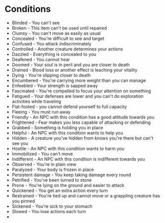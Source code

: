 # Conditions
* Blinded - You can't see
* Broken - This item can't be used until repaired
* Clumsy - You can't move as easily as usual
* Concealed - You're difficult to see and target
* Confused - You attack indiscriminately
* Controlled - Another creature determines your actions
* Dazzled - Everything is concealed to you
* Deafened - You cannot hear
* Doomed - Your soul is in peril and you are closer to death
* Drained - Blood loss or another effect is leaching your vitality
* Dying - You're slipping closer to death
* Encumbered - You're carrying more weight than you can manage
* Enfeebled - Your strength is sapped away
* Fascinated - You're compelled to focus your attention on something
* Fatigued - Your defenses are lower and you can't do exploration activities while traveling
* Flat-footed - you cannot defend yourself to full capacity
* Fleeing - You must run away
* Friendly - An NPC with this condition has a good attitude towards you
* Frightened - Fear makes you less capable of attacking or defending
* Grabbed - Something is holding you in place
* Helpful - An NPC with this condition wants to help you
* Hidden - A creature you've hidden from knows you're there but can't see you
* Hostile - An NPC with this condition wants to harm you
* Immobilized - You can't move
* Indifferent - An NPC with this condition is indifferent towards you
* Observed - You're in plain view
* Paralyzed - Your body is frozen in place
* Persistent damage - You keep taking damage every round
* Petrified - You've been turned to stone
* Prone - You're lying on the ground and easier to attack
* Quickened - You get an extra action every turn
* Restrained - You're tied up and cannot move or a grappling creature has you pinned
* Sickened - You're sick to your stomach
* Slowed - You lose actions each turn
* 